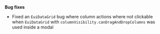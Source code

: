 **Bug fixes**

-  Fixed an `EuiDataGrid` bug where column actions where not clickable when `EuiDataGrid` with `columnVisibility.canDragAndDropColumns` was used inside a modal

